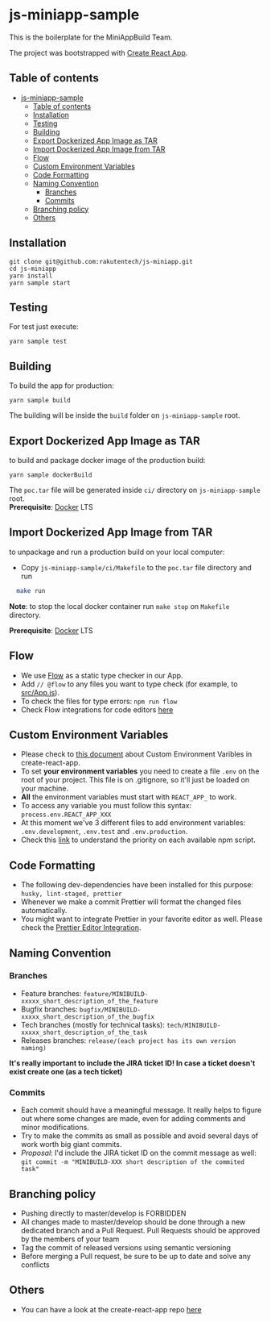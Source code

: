 # js-miniapp-sample

This is the boilerplate for the MiniAppBuild Team.

The project was bootstrapped with [Create React App](https://github.com/facebook/create-react-app).

## Table of contents

- [js-miniapp-sample](#js-miniapp-sample)
  - [Table of contents](#table-of-contents)
  - [Installation](#installation)
  - [Testing](#testing)
  - [Building](#building)
  - [Export Dockerized App Image as TAR](#export-dockerized-app-image-as-tar)
  - [Import Dockerized App Image from TAR](#import-dockerized-app-image-from-tar)
  - [Flow](#flow)
  - [Custom Environment Variables](#custom-environment-variables)
  - [Code Formatting](#code-formatting)
  - [Naming Convention](#naming-convention)
    - [Branches](#branches)
    - [Commits](#commits)
  - [Branching policy](#branching-policy)
  - [Others](#others)

## Installation

```
git clone git@github.com:rakutentech/js-miniapp.git
cd js-miniapp
yarn install
yarn sample start
```

## Testing

For test just execute:

`yarn sample test`

## Building

To build the app for production:

`yarn sample build`

The building will be inside the `build` folder on `js-miniapp-sample` root.<br />

## Export Dockerized App Image as TAR

to build and package docker image of the production build:

`yarn sample dockerBuild`

The `poc.tar` file will be generated inside `ci/` directory on `js-miniapp-sample` root.<br/>
**Prerequisite**: [Docker](https://docs.docker.com/) LTS

## Import Dockerized App Image from TAR

to unpackage and run a production build on your local computer:

- Copy `js-miniapp-sample/ci/Makefile` to the `poc.tar` file directory and run

```bash
  make run
```

**Note**: to stop the local docker container run `make stop` on `Makefile` directory.

**Prerequisite**: [Docker](https://docs.docker.com/) LTS

## Flow

- We use [Flow](https://flow.org/) as a static type checker in our App.<br/>
- Add `// @flow` to any files you want to type check (for example, to [src/App.js](src/App.js)).<br/>
- To check the files for type errors: `npm run flow`
- Check Flow integrations for code editors [here](https://flow.org/en/docs/editors/)

## Custom Environment Variables

- Please check to [this document](https://create-react-app.dev/docs/adding-custom-environment-variables/) about Custom Environment Varibles in create-react-app.
- To set **your environment variables** you need to create a file `.env` on the root of your project. This file is on .gitignore, so it'll just be loaded on your machine.
- **All** the environment variables must start with `REACT_APP_` to work.
- To access any variable you must follow this syntax: `process.env.REACT_APP_XXX`
- At this moment we've 3 different files to add environment variables: `.env.development`, `.env.test` and `.env.production`.
- Check this [link](https://create-react-app.dev/docs/adding-custom-environment-variables/#what-other-env-files-can-be-used) to understand the priority on each available npm script.

## Code Formatting

- The following dev-dependencies have been installed for this purpose: `husky, lint-staged, prettier`
- Whenever we make a commit Prettier will format the changed files automatically.
- You might want to integrate Prettier in your favorite editor as well. Please check the [Prettier Editor Integration](https://prettier.io/docs/en/editors.html).

## Naming Convention

### Branches

- Feature branches: `feature/MINIBUILD-xxxxx_short_description_of_the_feature`
- Bugfix branches: `bugfix/MINIBUILD-xxxxx_short_description_of_the_bugfix`
- Tech branches (mostly for technical tasks): `tech/MINIBUILD-xxxxx_short_description_of_the_task`
- Releases branches: `release/(each project has its own version naming)`

**It's really important to include the JIRA ticket ID! In case a ticket doesn't exist create one (as a tech ticket)**

### Commits

- Each commit should have a meaningful message. It really helps to figure out where some changes are made, even for adding comments and minor modifications.
- Try to make the commits as small as possible and avoid several days of work worth big giant commits.
- _Proposal_: I'd include the JIRA ticket ID on the commit message as well: `git commit -m "MINIBUILD-XXX short description of the commited task"`

## Branching policy

- Pushing directly to master/develop is FORBIDDEN
- All changes made to master/develop should be done through a new dedicated branch and a Pull Request. Pull Requests should be approved by the members of your team
- Tag the commit of released versions using semantic versioning
- Before merging a Pull request, be sure to be up to date and solve any conflicts

## Others

- You can have a look at the create-react-app repo [here](https://github.com/facebook/create-react-app)
